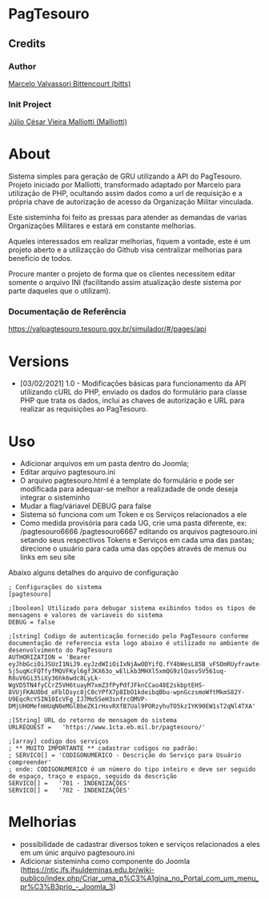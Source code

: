 # PagTesouro

## Credits

### Author
[Marcelo Valvassori Bittencourt (bitts)](https://github.com/bitts)
### Init Project 
[Júlio César Vieira Malliotti (Malliotti)](https://www.youtube.com/channel/UClmDhLPCpFlLQYe1sns9Dgw)

# About
Sistema simples para geração de GRU utilizando a API do PagTesouro. Projeto iniciado por Malliotti, transformado adaptado por Marcelo para utilização de PHP, ocultando assim dados como a url de requisição e a própria chave de autorização de acesso da Organização Militar vinculada. 

Este sisteminha foi feito as pressas para atender as demandas de varias Organizações Militares e estará em constante melhorias.

Aqueles interessados em realizar melhorias, fiquem a vontade, este é um projeto aberto e a utilizaçção do Github visa centralizar melhorias para beneficio de todos.

Procure manter o projeto de forma que os clientes necessitem editar somente o arquivo INI (facilitando assim atualização deste sistema por parte daqueles que o utilizam).

### Documentação de Referência
https://valpagtesouro.tesouro.gov.br/simulador/#/pages/api

# Versions
- [03/02/2021] 1.0 - Modificações básicas para funcionamento da API utilizando cURL do PHP, enviado os dados do formulário para classe PHP que trata os dados, inclui as chaves de autorização e URL para realizar as requisições ao PagTesouro.


# Uso
- Adicionar arquivos em um pasta dentro do Joomla;
- Editar arquivo pagtesouro.ini
- O arquivo pagtesouro.html é a template do formulário e pode ser modificada para adequar-se melhor a realizadade de onde deseja integrar o sisteminho
- Mudar a flag/váriavel DEBUG para false
- Sistema só funciona com um Token e os Serviços relacionados a ele
- Como medida provisória para cada UG, crie uma pasta diferente, ex: /pagtesouro6666 /pagtesouro6667 editando os arquivos pagtesouro.ini setando seus respectivos Tokens e Serviços em cada uma das pastas; direcione o usuário para cada uma das opções através de menus ou links em seu site

Abaixo alguns detalhes do arquivo de configuração

```
; Configurações do sistema
[pagtesouro]

;[boolean] Utilizado para debugar sistema exibindos todos os tipos de mensagens e valores de variaveis do sistema
DEBUG =	false

;[string] Codigo de autenticação fornecido pelo PagTesouro conforme documentação de referencia esta logo abaixo é utilizado no ambiente de desenvolvimento do PagTesouro
AUTHORIZATION = 'Bearer eyJhbGciOiJSUzI1NiJ9.eyJzdWIiOiIxNjAwODYifQ.fY4bWesL85B_vFSOmRUyfrawte-SjSuqKcFQTfyfMQVFKyl6gfJKX63o_wElLkb3MHXl5xmQG9zlQasv5V561uq-R8uV6Gi35iXy36hk6wdc8LyLk-WgVD5TN4fyCCrZ5VH6tuayM7xmZ3fPyPdfJFknCCao48E2skbptEHS-8VUjFKAUObd_oFblDsyc8jC0cYPfX7p8IbO1kdeibqBbu-wpnGczsmoWftMkmS82Y-U9EqcRcY5IN10IcVFg_IJ7Mo5SeH3snfrcOMVP-DMjUH0MefmHUqN0eMGlBbeZK1rHxvRXfB7Ual9PORzyhuTO5kzIYK90EW1sT2qNl4TXA'

;[String] URL do retorno de mensagem do sistema
URLREQUEST =   'https://www.1cta.eb.mil.br/pagtesouro/'

;[array] codigo dos serviços 
; ** MUITO IMPORTANTE ** cadastrar codigos no padrão:
; SERVICO[] = 'CODIGONUMERICO - Descrição do Serviço para Usuário compreender'
; onde: CODIGONUMERICO é um número do tipo inteiro e deve ser seguido de espaço, traço e espaço, seguido da descrição
SERVICO[] =   '701 - INDENIZAÇÕES'
SERVICO[] =   '702 - INDENIZAÇÕES'
```

# Melhorias
- possibilidade de cadastrar diversos token e serviços relacionados a eles em um únic arquivo pagtesouro.ini
- Adicionar sisteminha como componente do Joomla (https://ntic.ifs.ifsuldeminas.edu.br/wiki-publico/index.php/Criar_uma_p%C3%A1gina_no_Portal_com_um_menu_pr%C3%B3prio_-_Joomla_3)


